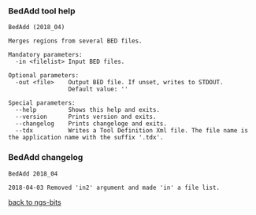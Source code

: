 ### BedAdd tool help
	BedAdd (2018_04)
	
	Merges regions from several BED files.
	
	Mandatory parameters:
	  -in <filelist> Input BED files.
	
	Optional parameters:
	  -out <file>    Output BED file. If unset, writes to STDOUT.
	                 Default value: ''
	
	Special parameters:
	  --help         Shows this help and exits.
	  --version      Prints version and exits.
	  --changelog    Prints changeloge and exits.
	  --tdx          Writes a Tool Definition Xml file. The file name is the application name with the suffix '.tdx'.
	
### BedAdd changelog
	BedAdd 2018_04
	
	2018-04-03 Removed 'in2' argument and made 'in' a file list.
[back to ngs-bits](https://github.com/imgag/ngs-bits)